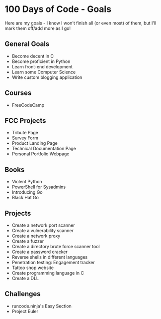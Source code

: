 # 100 Days of Code - Goals

Here are my goals - I know I won't finish all (or even most) of them, but I'll mark them off/add more as I go!

## General Goals
* Become decent in C
* Become proficient in Python
* Learn front-end development
* Learn some Computer Science
* Write custom blogging application

## Courses
* FreeCodeCamp

## FCC Projects
* Tribute Page
* Survey Form
* Product Landing Page
* Technical Documentation Page
* Personal Portfolio Webpage

## Books
* Violent Python
* PowerShell for Sysadmins
* Introducing Go
* Black Hat Go

## Projects
* Create a network port scanner
* Create a vulnerability scanner
* Create a network proxy
* Create a fuzzer
* Create a directory brute force scanner tool
* Create a password cracker
* Reverse shells in different languages
* Penetration testing: Engagement tracker
* Tattoo shop website
* Create programming language in C
* Create a DLL

## Challenges
* runcode.ninja's Easy Section
* Project Euler